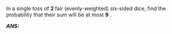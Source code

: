 In a single toss of <B> 2 </B> fair (evenly-weighted) six-sided dice, find the probability that their sum will be at most <B> 9 </B>.

<B> <I> ANS: </I> </B>
